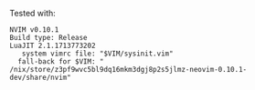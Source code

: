 Tested with:

    NVIM v0.10.1
    Build type: Release
    LuaJIT 2.1.1713773202
       system vimrc file: "$VIM/sysinit.vim"
      fall-back for $VIM: "
    /nix/store/z3pf9wvc5bl9dq16mkm3dgj8p2s5jlmz-neovim-0.10.1-dev/share/nvim"
